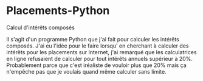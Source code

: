 # Placements-Python
Calcul d'intérêts composés

Il s'agit d'un programme Python que j'ai fait pour calculer les intérêts composés. J'ai eu l'idée pour le faire lorsqu' en cherchant à calculer des intérêts pour les placements sur Internet, j'ai remarqué que les calculatrices en ligne refusaient de calculer pour tout intérêts annuels supérieur à 20%. Probablement parce que c'est iréaliste de vouloir plus que 20% mais ça n'empêche pas que je voulais quand même calculer sans limite.
